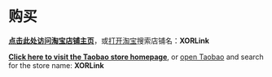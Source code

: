 # 购买
[**点击此处访问淘宝店铺主页**](https://shop338312436.taobao.com/shop/view_shop.htm?spm=a21n57.1.0.0.7a46523crd6qlF&appUid=RAzN8HWKtnie4ZmoQWW1DQZ4tH7dE4i5MJzdWTcsBuuYGELYp6u)，或[打开淘宝](https://www.taobao.com)搜索店铺名：**XORLink**

[**Click here to visit the Taobao store homepage**](https://shop338312436.taobao.com/shop/view_shop.htm?spm=a21n57.1.0.0.7a46523crd6qlF&appUid=RAzN8HWKtnie4ZmoQWW1DQZ4tH7dE4i5MJzdWTcsBuuYGELYp6u), or [open Taobao](https://www.taobao.com) and search for the store name: **XORLink**